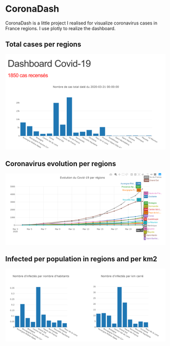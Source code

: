 # CoronaDash

CoronaDash is a little project I realised for visualize coronavirus cases in France regions.
I use plotly to realize the dashboard.

## Total cases per regions
![coronadash](static/coronadash-1.PNG)

## Coronavirus evolution per regions 
![coronadash](static/coronadash-2.PNG)

## Infected per population in regions and per km2
![coronadash](static/coronadash-3.PNG)
